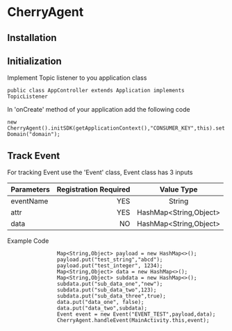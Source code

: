 # CherryAgent #

## Installation ##


## Initialization ##

Implement Topic listener to you application class 

`public class AppController extends Application implements TopicListener`

In 'onCreate' method of your application add the following code 

`new CherryAgent().initSDK(getApplicationContext(),"CONSUMER_KEY",this).setDomain("domain");`

## Track Event ##

For tracking Event use the 'Event' class, Event class has 3 inputs

Parameters | Registration Required | Value Type
| :--- | ---: | :---:
eventName  | YES | String
attr  | YES | HashMap<String,Object>
data  | NO | HashMap<String,Object>

Example Code

```             
                Map<String,Object> payload = new HashMap<>();                
                payload.put("test_string","abcd");                
                payload.put("test_integer", 1234);
                Map<String,Object> data = new HashMap<>();
                Map<String,Object> subdata = new HashMap<>();
                subdata.put("sub_data_one","new");
                subdata.put("sub_data_two",123);
                subdata.put("sub_data_three",true);
                data.put("data_one", false);
                data.put("data_two",subdata);
                Event event = new Event("EVENT_TEST",payload,data);
                CherryAgent.handleEvent(MainActivity.this,event);
```
